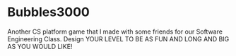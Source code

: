 # Bubbles3000
Another CS platform game that I made with some friends for our Software Engineering Class. Design YOUR LEVEL TO BE AS FUN AND LONG AND BIG AS YOU WOULD LIKE!
